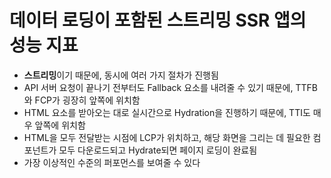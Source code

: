 ---
---

# 데이터 로딩이 포함된 스트리밍 SSR 앱의 성능 지표

<div class="py-4">
  <Timeline
    :timeframes="[
      {
        text: '서버로\n요청 전달',
        boxClass: 'bg-green-300',
        percentage: 15
      },
      {
        subframes: [
          {
            text: 'API 서버에서 데이터 로딩',
            boxClass: 'mr-20% py-2 bg-yellow-200',
          },
          {
            text: 'HTML 생성 후 브라우저로 전송',
            boxClass: 'mr-15% py-2 bg-blue-200',
          },
          {
            text: 'HTML 분석, CSS와 JS 등 리소스 로딩',
            boxClass: 'ml-10% mr-5% py-2 bg-orange-300',
          },
          {
            text: 'JS 파싱 및 실행 (Hydration)',
            boxClass: 'ml-25% py-2 bg-red-300',
          },
        ],
        percentage: 85,
      },
    ]"
    :events="[
      { text: '브라우저 요청', textClass: '-left-1', left: '0%' },
      { text: 'TTFB', textClass: '-left-1/2', left: '23.5%' },
      { text: 'FCP', textClass: '-left-1/2', left: '29%' },
      { text: 'TTI', textClass: '-left-1/2', left: '45%' },
      { text: 'LCP', textClass: '-left-1/2', left: '87%' },
    ]" />
</div>

<v-clicks>

- **스트리밍**이기 때문에, 동시에 여러 가지 절차가 진행됨
- API 서버 요청이 끝나기 전부터도 Fallback 요소를 내려줄 수 있기 때문에, TTFB와 FCP가 굉장히 앞쪽에 위치함
- HTML 요소를 받아오는 대로 실시간으로 Hydration을 진행하기 때문에, TTI도 매우 앞쪽에 위치함
- HTML을 모두 전달받는 시점에 LCP가 위치하고, 해당 화면을 그리는 데 필요한 컴포넌트가 모두 다운로드되고 Hydrate되면 페이지 로딩이 완료됨
- 가장 이상적인 수준의 퍼포먼스를 보여줄 수 있다

</v-clicks>
